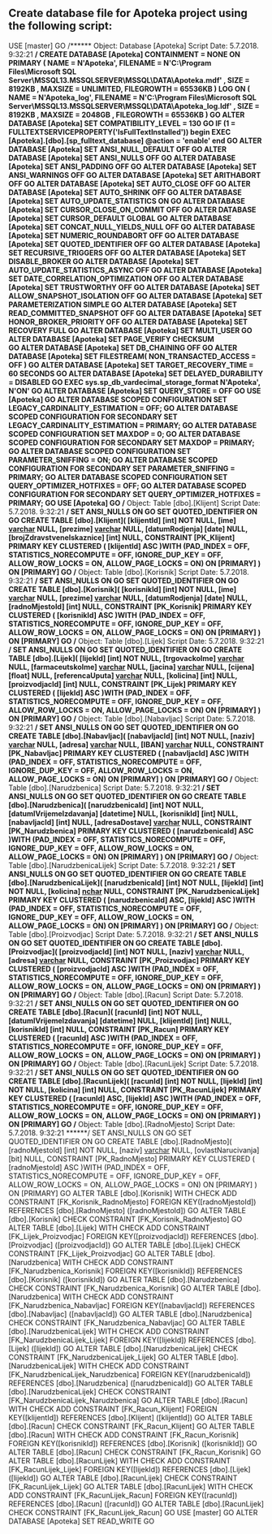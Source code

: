 ## Create database file for Apoteka project using the following script:

USE [master]
GO
/****** Object:  Database [Apoteka]    Script Date: 5.7.2018. 9:32:21 ******/
CREATE DATABASE [Apoteka]
 CONTAINMENT = NONE
 ON  PRIMARY 
( NAME = N'Apoteka', FILENAME = N'C:\Program Files\Microsoft SQL Server\MSSQL13.MSSQLSERVER\MSSQL\DATA\Apoteka.mdf' , SIZE = 8192KB , MAXSIZE = UNLIMITED, FILEGROWTH = 65536KB )
 LOG ON 
( NAME = N'Apoteka_log', FILENAME = N'C:\Program Files\Microsoft SQL Server\MSSQL13.MSSQLSERVER\MSSQL\DATA\Apoteka_log.ldf' , SIZE = 8192KB , MAXSIZE = 2048GB , FILEGROWTH = 65536KB )
GO
ALTER DATABASE [Apoteka] SET COMPATIBILITY_LEVEL = 130
GO
IF (1 = FULLTEXTSERVICEPROPERTY('IsFullTextInstalled'))
begin
EXEC [Apoteka].[dbo].[sp_fulltext_database] @action = 'enable'
end
GO
ALTER DATABASE [Apoteka] SET ANSI_NULL_DEFAULT OFF 
GO
ALTER DATABASE [Apoteka] SET ANSI_NULLS OFF 
GO
ALTER DATABASE [Apoteka] SET ANSI_PADDING OFF 
GO
ALTER DATABASE [Apoteka] SET ANSI_WARNINGS OFF 
GO
ALTER DATABASE [Apoteka] SET ARITHABORT OFF 
GO
ALTER DATABASE [Apoteka] SET AUTO_CLOSE OFF 
GO
ALTER DATABASE [Apoteka] SET AUTO_SHRINK OFF 
GO
ALTER DATABASE [Apoteka] SET AUTO_UPDATE_STATISTICS ON 
GO
ALTER DATABASE [Apoteka] SET CURSOR_CLOSE_ON_COMMIT OFF 
GO
ALTER DATABASE [Apoteka] SET CURSOR_DEFAULT  GLOBAL 
GO
ALTER DATABASE [Apoteka] SET CONCAT_NULL_YIELDS_NULL OFF 
GO
ALTER DATABASE [Apoteka] SET NUMERIC_ROUNDABORT OFF 
GO
ALTER DATABASE [Apoteka] SET QUOTED_IDENTIFIER OFF 
GO
ALTER DATABASE [Apoteka] SET RECURSIVE_TRIGGERS OFF 
GO
ALTER DATABASE [Apoteka] SET  DISABLE_BROKER 
GO
ALTER DATABASE [Apoteka] SET AUTO_UPDATE_STATISTICS_ASYNC OFF 
GO
ALTER DATABASE [Apoteka] SET DATE_CORRELATION_OPTIMIZATION OFF 
GO
ALTER DATABASE [Apoteka] SET TRUSTWORTHY OFF 
GO
ALTER DATABASE [Apoteka] SET ALLOW_SNAPSHOT_ISOLATION OFF 
GO
ALTER DATABASE [Apoteka] SET PARAMETERIZATION SIMPLE 
GO
ALTER DATABASE [Apoteka] SET READ_COMMITTED_SNAPSHOT OFF 
GO
ALTER DATABASE [Apoteka] SET HONOR_BROKER_PRIORITY OFF 
GO
ALTER DATABASE [Apoteka] SET RECOVERY FULL 
GO
ALTER DATABASE [Apoteka] SET  MULTI_USER 
GO
ALTER DATABASE [Apoteka] SET PAGE_VERIFY CHECKSUM  
GO
ALTER DATABASE [Apoteka] SET DB_CHAINING OFF 
GO
ALTER DATABASE [Apoteka] SET FILESTREAM( NON_TRANSACTED_ACCESS = OFF ) 
GO
ALTER DATABASE [Apoteka] SET TARGET_RECOVERY_TIME = 60 SECONDS 
GO
ALTER DATABASE [Apoteka] SET DELAYED_DURABILITY = DISABLED 
GO
EXEC sys.sp_db_vardecimal_storage_format N'Apoteka', N'ON'
GO
ALTER DATABASE [Apoteka] SET QUERY_STORE = OFF
GO
USE [Apoteka]
GO
ALTER DATABASE SCOPED CONFIGURATION SET LEGACY_CARDINALITY_ESTIMATION = OFF;
GO
ALTER DATABASE SCOPED CONFIGURATION FOR SECONDARY SET LEGACY_CARDINALITY_ESTIMATION = PRIMARY;
GO
ALTER DATABASE SCOPED CONFIGURATION SET MAXDOP = 0;
GO
ALTER DATABASE SCOPED CONFIGURATION FOR SECONDARY SET MAXDOP = PRIMARY;
GO
ALTER DATABASE SCOPED CONFIGURATION SET PARAMETER_SNIFFING = ON;
GO
ALTER DATABASE SCOPED CONFIGURATION FOR SECONDARY SET PARAMETER_SNIFFING = PRIMARY;
GO
ALTER DATABASE SCOPED CONFIGURATION SET QUERY_OPTIMIZER_HOTFIXES = OFF;
GO
ALTER DATABASE SCOPED CONFIGURATION FOR SECONDARY SET QUERY_OPTIMIZER_HOTFIXES = PRIMARY;
GO
USE [Apoteka]
GO
/****** Object:  Table [dbo].[Klijent]    Script Date: 5.7.2018. 9:32:21 ******/
SET ANSI_NULLS ON
GO
SET QUOTED_IDENTIFIER ON
GO
CREATE TABLE [dbo].[Klijent](
	[klijentId] [int] NOT NULL,
	[ime] [varchar](50) NULL,
	[prezime] [varchar](50) NULL,
	[datumRodjenja] [date] NULL,
	[brojZdravstveneIskaznice] [int] NULL,
 CONSTRAINT [PK_Klijent] PRIMARY KEY CLUSTERED 
(
	[klijentId] ASC
)WITH (PAD_INDEX = OFF, STATISTICS_NORECOMPUTE = OFF, IGNORE_DUP_KEY = OFF, ALLOW_ROW_LOCKS = ON, ALLOW_PAGE_LOCKS = ON) ON [PRIMARY]
) ON [PRIMARY]
GO
/****** Object:  Table [dbo].[Korisnik]    Script Date: 5.7.2018. 9:32:21 ******/
SET ANSI_NULLS ON
GO
SET QUOTED_IDENTIFIER ON
GO
CREATE TABLE [dbo].[Korisnik](
	[korisnikId] [int] NOT NULL,
	[ime] [varchar](50) NULL,
	[prezime] [varchar](50) NULL,
	[datumRodjenja] [date] NULL,
	[radnoMjestoId] [int] NULL,
 CONSTRAINT [PK_Korisnik] PRIMARY KEY CLUSTERED 
(
	[korisnikId] ASC
)WITH (PAD_INDEX = OFF, STATISTICS_NORECOMPUTE = OFF, IGNORE_DUP_KEY = OFF, ALLOW_ROW_LOCKS = ON, ALLOW_PAGE_LOCKS = ON) ON [PRIMARY]
) ON [PRIMARY]
GO
/****** Object:  Table [dbo].[Lijek]    Script Date: 5.7.2018. 9:32:21 ******/
SET ANSI_NULLS ON
GO
SET QUOTED_IDENTIFIER ON
GO
CREATE TABLE [dbo].[Lijek](
	[lijekId] [int] NOT NULL,
	[trgovackoIme] [varchar](100) NULL,
	[farmaceutskoIme] [varchar](100) NULL,
	[jacina] [varchar](50) NULL,
	[cijena] [float] NULL,
	[referencaUputa] [varchar](200) NULL,
	[kolicina] [int] NULL,
	[proizvodjacId] [int] NULL,
 CONSTRAINT [PK_Lijek] PRIMARY KEY CLUSTERED 
(
	[lijekId] ASC
)WITH (PAD_INDEX = OFF, STATISTICS_NORECOMPUTE = OFF, IGNORE_DUP_KEY = OFF, ALLOW_ROW_LOCKS = ON, ALLOW_PAGE_LOCKS = ON) ON [PRIMARY]
) ON [PRIMARY]
GO
/****** Object:  Table [dbo].[Nabavljac]    Script Date: 5.7.2018. 9:32:21 ******/
SET ANSI_NULLS ON
GO
SET QUOTED_IDENTIFIER ON
GO
CREATE TABLE [dbo].[Nabavljac](
	[nabavljacId] [int] NOT NULL,
	[naziv] [varchar](50) NULL,
	[adresa] [varchar](200) NULL,
	[IBAN] [varchar](50) NULL,
 CONSTRAINT [PK_Nabavljac] PRIMARY KEY CLUSTERED 
(
	[nabavljacId] ASC
)WITH (PAD_INDEX = OFF, STATISTICS_NORECOMPUTE = OFF, IGNORE_DUP_KEY = OFF, ALLOW_ROW_LOCKS = ON, ALLOW_PAGE_LOCKS = ON) ON [PRIMARY]
) ON [PRIMARY]
GO
/****** Object:  Table [dbo].[Narudzbenica]    Script Date: 5.7.2018. 9:32:21 ******/
SET ANSI_NULLS ON
GO
SET QUOTED_IDENTIFIER ON
GO
CREATE TABLE [dbo].[Narudzbenica](
	[narudzbenicaId] [int] NOT NULL,
	[datumIVrijemeIzdavanja] [datetime] NULL,
	[korisnikId] [int] NULL,
	[nabavljacId] [int] NULL,
	[adresaDostave] [varchar](200) NULL,
 CONSTRAINT [PK_Narudzbenica] PRIMARY KEY CLUSTERED 
(
	[narudzbenicaId] ASC
)WITH (PAD_INDEX = OFF, STATISTICS_NORECOMPUTE = OFF, IGNORE_DUP_KEY = OFF, ALLOW_ROW_LOCKS = ON, ALLOW_PAGE_LOCKS = ON) ON [PRIMARY]
) ON [PRIMARY]
GO
/****** Object:  Table [dbo].[NarudzbenicaLijek]    Script Date: 5.7.2018. 9:32:21 ******/
SET ANSI_NULLS ON
GO
SET QUOTED_IDENTIFIER ON
GO
CREATE TABLE [dbo].[NarudzbenicaLijek](
	[narudzbenicaId] [int] NOT NULL,
	[lijekId] [int] NOT NULL,
	[kolicina] [nchar](10) NULL,
 CONSTRAINT [PK_NarudzbenicaLijek] PRIMARY KEY CLUSTERED 
(
	[narudzbenicaId] ASC,
	[lijekId] ASC
)WITH (PAD_INDEX = OFF, STATISTICS_NORECOMPUTE = OFF, IGNORE_DUP_KEY = OFF, ALLOW_ROW_LOCKS = ON, ALLOW_PAGE_LOCKS = ON) ON [PRIMARY]
) ON [PRIMARY]
GO
/****** Object:  Table [dbo].[Proizvodjac]    Script Date: 5.7.2018. 9:32:21 ******/
SET ANSI_NULLS ON
GO
SET QUOTED_IDENTIFIER ON
GO
CREATE TABLE [dbo].[Proizvodjac](
	[proizvodjacId] [int] NOT NULL,
	[naziv] [varchar](100) NULL,
	[adresa] [varchar](100) NULL,
 CONSTRAINT [PK_Proizvodjac] PRIMARY KEY CLUSTERED 
(
	[proizvodjacId] ASC
)WITH (PAD_INDEX = OFF, STATISTICS_NORECOMPUTE = OFF, IGNORE_DUP_KEY = OFF, ALLOW_ROW_LOCKS = ON, ALLOW_PAGE_LOCKS = ON) ON [PRIMARY]
) ON [PRIMARY]
GO
/****** Object:  Table [dbo].[Racun]    Script Date: 5.7.2018. 9:32:21 ******/
SET ANSI_NULLS ON
GO
SET QUOTED_IDENTIFIER ON
GO
CREATE TABLE [dbo].[Racun](
	[racunId] [int] NOT NULL,
	[datumIVrijemeIzdavanja] [datetime] NULL,
	[klijentId] [int] NULL,
	[korisnikId] [int] NULL,
 CONSTRAINT [PK_Racun] PRIMARY KEY CLUSTERED 
(
	[racunId] ASC
)WITH (PAD_INDEX = OFF, STATISTICS_NORECOMPUTE = OFF, IGNORE_DUP_KEY = OFF, ALLOW_ROW_LOCKS = ON, ALLOW_PAGE_LOCKS = ON) ON [PRIMARY]
) ON [PRIMARY]
GO
/****** Object:  Table [dbo].[RacunLijek]    Script Date: 5.7.2018. 9:32:21 ******/
SET ANSI_NULLS ON
GO
SET QUOTED_IDENTIFIER ON
GO
CREATE TABLE [dbo].[RacunLijek](
	[racunId] [int] NOT NULL,
	[lijekId] [int] NOT NULL,
	[kolicina] [int] NULL,
 CONSTRAINT [PK_RacunLijek] PRIMARY KEY CLUSTERED 
(
	[racunId] ASC,
	[lijekId] ASC
)WITH (PAD_INDEX = OFF, STATISTICS_NORECOMPUTE = OFF, IGNORE_DUP_KEY = OFF, ALLOW_ROW_LOCKS = ON, ALLOW_PAGE_LOCKS = ON) ON [PRIMARY]
) ON [PRIMARY]
GO
/****** Object:  Table [dbo].[RadnoMjesto]    Script Date: 5.7.2018. 9:32:21 ******/
SET ANSI_NULLS ON
GO
SET QUOTED_IDENTIFIER ON
GO
CREATE TABLE [dbo].[RadnoMjesto](
	[radnoMjestoId] [int] NOT NULL,
	[naziv] [varchar](50) NULL,
	[ovlastNarucivanja] [bit] NULL,
 CONSTRAINT [PK_RadnoMjesto] PRIMARY KEY CLUSTERED 
(
	[radnoMjestoId] ASC
)WITH (PAD_INDEX = OFF, STATISTICS_NORECOMPUTE = OFF, IGNORE_DUP_KEY = OFF, ALLOW_ROW_LOCKS = ON, ALLOW_PAGE_LOCKS = ON) ON [PRIMARY]
) ON [PRIMARY]
GO
ALTER TABLE [dbo].[Korisnik]  WITH CHECK ADD  CONSTRAINT [FK_Korisnik_RadnoMjesto] FOREIGN KEY([radnoMjestoId])
REFERENCES [dbo].[RadnoMjesto] ([radnoMjestoId])
GO
ALTER TABLE [dbo].[Korisnik] CHECK CONSTRAINT [FK_Korisnik_RadnoMjesto]
GO
ALTER TABLE [dbo].[Lijek]  WITH CHECK ADD  CONSTRAINT [FK_Lijek_Proizvodjac] FOREIGN KEY([proizvodjacId])
REFERENCES [dbo].[Proizvodjac] ([proizvodjacId])
GO
ALTER TABLE [dbo].[Lijek] CHECK CONSTRAINT [FK_Lijek_Proizvodjac]
GO
ALTER TABLE [dbo].[Narudzbenica]  WITH CHECK ADD  CONSTRAINT [FK_Narudzbenica_Korisnik] FOREIGN KEY([korisnikId])
REFERENCES [dbo].[Korisnik] ([korisnikId])
GO
ALTER TABLE [dbo].[Narudzbenica] CHECK CONSTRAINT [FK_Narudzbenica_Korisnik]
GO
ALTER TABLE [dbo].[Narudzbenica]  WITH CHECK ADD  CONSTRAINT [FK_Narudzbenica_Nabavljac] FOREIGN KEY([nabavljacId])
REFERENCES [dbo].[Nabavljac] ([nabavljacId])
GO
ALTER TABLE [dbo].[Narudzbenica] CHECK CONSTRAINT [FK_Narudzbenica_Nabavljac]
GO
ALTER TABLE [dbo].[NarudzbenicaLijek]  WITH CHECK ADD  CONSTRAINT [FK_NarudzbenicaLijek_Lijek] FOREIGN KEY([lijekId])
REFERENCES [dbo].[Lijek] ([lijekId])
GO
ALTER TABLE [dbo].[NarudzbenicaLijek] CHECK CONSTRAINT [FK_NarudzbenicaLijek_Lijek]
GO
ALTER TABLE [dbo].[NarudzbenicaLijek]  WITH CHECK ADD  CONSTRAINT [FK_NarudzbenicaLijek_Narudzbenica] FOREIGN KEY([narudzbenicaId])
REFERENCES [dbo].[Narudzbenica] ([narudzbenicaId])
GO
ALTER TABLE [dbo].[NarudzbenicaLijek] CHECK CONSTRAINT [FK_NarudzbenicaLijek_Narudzbenica]
GO
ALTER TABLE [dbo].[Racun]  WITH CHECK ADD  CONSTRAINT [FK_Racun_Klijent] FOREIGN KEY([klijentId])
REFERENCES [dbo].[Klijent] ([klijentId])
GO
ALTER TABLE [dbo].[Racun] CHECK CONSTRAINT [FK_Racun_Klijent]
GO
ALTER TABLE [dbo].[Racun]  WITH CHECK ADD  CONSTRAINT [FK_Racun_Korisnik] FOREIGN KEY([korisnikId])
REFERENCES [dbo].[Korisnik] ([korisnikId])
GO
ALTER TABLE [dbo].[Racun] CHECK CONSTRAINT [FK_Racun_Korisnik]
GO
ALTER TABLE [dbo].[RacunLijek]  WITH CHECK ADD  CONSTRAINT [FK_RacunLijek_Lijek] FOREIGN KEY([lijekId])
REFERENCES [dbo].[Lijek] ([lijekId])
GO
ALTER TABLE [dbo].[RacunLijek] CHECK CONSTRAINT [FK_RacunLijek_Lijek]
GO
ALTER TABLE [dbo].[RacunLijek]  WITH CHECK ADD  CONSTRAINT [FK_RacunLijek_Racun] FOREIGN KEY([racunId])
REFERENCES [dbo].[Racun] ([racunId])
GO
ALTER TABLE [dbo].[RacunLijek] CHECK CONSTRAINT [FK_RacunLijek_Racun]
GO
USE [master]
GO
ALTER DATABASE [Apoteka] SET  READ_WRITE 
GO
